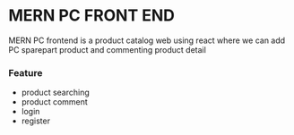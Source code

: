 # MERN PC FRONT END 

MERN PC frontend is a product catalog web using react where we can add PC sparepart product and commenting product detail

### Feature 
- product searching 
- product comment 
- login 
- register 